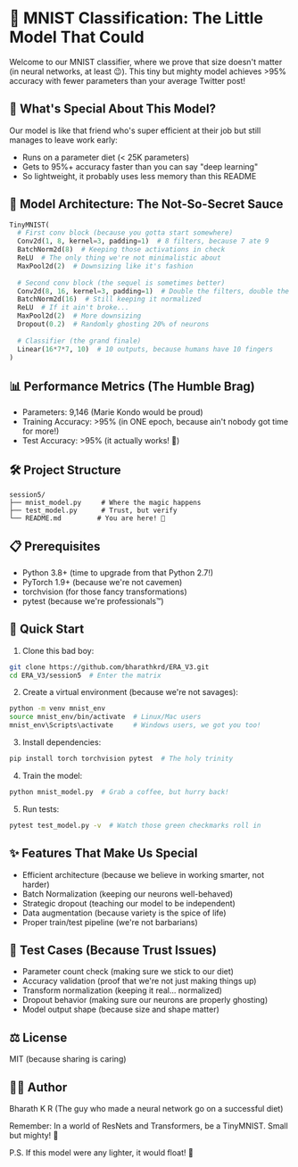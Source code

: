 # 🎯 MNIST Classification: The Little Model That Could

Welcome to our MNIST classifier, where we prove that size doesn't matter (in neural networks, at least 😉). This tiny but mighty model achieves >95% accuracy with fewer parameters than your average Twitter post!

## 🌟 What's Special About This Model?

Our model is like that friend who's super efficient at their job but still manages to leave work early:
- Runs on a parameter diet (< 25K parameters)
- Gets to 95%+ accuracy faster than you can say "deep learning"
- So lightweight, it probably uses less memory than this README

## 🤖 Model Architecture: The Not-So-Secret Sauce

```python
TinyMNIST(
  # First conv block (because you gotta start somewhere)
  Conv2d(1, 8, kernel=3, padding=1)  # 8 filters, because 7 ate 9
  BatchNorm2d(8)  # Keeping those activations in check
  ReLU  # The only thing we're not minimalistic about
  MaxPool2d(2)  # Downsizing like it's fashion
  
  # Second conv block (the sequel is sometimes better)
  Conv2d(8, 16, kernel=3, padding=1)  # Double the filters, double the fun
  BatchNorm2d(16)  # Still keeping it normalized
  ReLU  # If it ain't broke...
  MaxPool2d(2)  # More downsizing
  Dropout(0.2)  # Randomly ghosting 20% of neurons
  
  # Classifier (the grand finale)
  Linear(16*7*7, 10)  # 10 outputs, because humans have 10 fingers
)
```

## 📊 Performance Metrics (The Humble Brag)
- Parameters: 9,146 (Marie Kondo would be proud)
- Training Accuracy: >95% (in ONE epoch, because ain't nobody got time for more!)
- Test Accuracy: >95% (it actually works! 🎉)

## 🛠️ Project Structure
```
session5/
├── mnist_model.py     # Where the magic happens
├── test_model.py      # Trust, but verify
└── README.md         # You are here! 👋
```

## 📋 Prerequisites
- Python 3.8+ (time to upgrade from that Python 2.7!)
- PyTorch 1.9+ (because we're not cavemen)
- torchvision (for those fancy transformations)
- pytest (because we're professionals™)

## 🚀 Quick Start

1. Clone this bad boy:
```bash
git clone https://github.com/bharathkrd/ERA_V3.git
cd ERA_V3/session5  # Enter the matrix
```

2. Create a virtual environment (because we're not savages):
```bash
python -m venv mnist_env
source mnist_env/bin/activate  # Linux/Mac users
mnist_env\Scripts\activate     # Windows users, we got you too!
```

3. Install dependencies:
```bash
pip install torch torchvision pytest  # The holy trinity
```

4. Train the model:
```bash
python mnist_model.py  # Grab a coffee, but hurry back!
```

5. Run tests:
```bash
pytest test_model.py -v  # Watch those green checkmarks roll in
```

## ✨ Features That Make Us Special
- Efficient architecture (because we believe in working smarter, not harder)
- Batch Normalization (keeping our neurons well-behaved)
- Strategic dropout (teaching our model to be independent)
- Data augmentation (because variety is the spice of life)
- Proper train/test pipeline (we're not barbarians)

## 🧪 Test Cases (Because Trust Issues)
- Parameter count check (making sure we stick to our diet)
- Accuracy validation (proof that we're not just making things up)
- Transform normalization (keeping it real... normalized)
- Dropout behavior (making sure our neurons are properly ghosting)
- Model output shape (because size and shape matter)

## ⚖️ License
MIT (because sharing is caring)

## 👨‍💻 Author
Bharath K R (The guy who made a neural network go on a successful diet)

Remember: In a world of ResNets and Transformers, be a TinyMNIST. Small but mighty! 💪

P.S. If this model were any lighter, it would float! 🎈